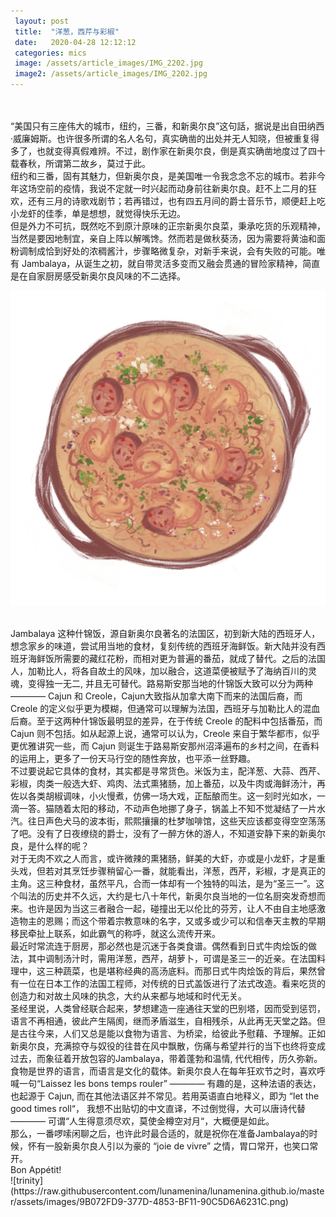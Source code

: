 ```yaml
---
 layout: post
 title:  "洋葱，西芹与彩椒"
 date:   2020-04-28 12:12:12
 categories: mics
 image: /assets/article_images/IMG_2202.jpg
 image2: /assets/article_images/IMG_2202.jpg
---
```

<br/>

<br/>
“美国只有三座伟大的城市，纽约，三番，和新奥尔良”这句話，据说是出自田纳西·威廉姆斯。也许很多所谓的名人名句，真实确凿的出处并无人知晓，但被重复得多了，也就变得真假难辨。不过，剧作家在新奥尔良，倒是真实确凿地度过了四十载春秋，所谓第二故乡，莫过于此。 

<br/>
纽约和三番，固有其魅力，但新奥尔良，是美国唯一令我念念不忘的城市。若非今年这场空前的疫情，我说不定就一时兴起而动身前往新奥尔良。赶不上二月的狂欢，还有三月的诗歌戏剧节；若再错过，也有四五月间的爵士音乐节，顺便赶上吃小龙虾的佳季，单是想想，就觉得快乐无边。 

<br/>
但是外力不可抗，既然吃不到原汁原味的正宗新奥尔良菜，秉承吃货的乐观精神，当然是要因地制宜，亲自上阵以解嘴馋。然而若是做秋葵汤，因为需要将黄油和面粉调制成恰到好处的浓稠酱汁，步骤略微复杂，对新手来说，会有失败的可能。唯有 Jambalaya，从诞生之初，就自带灵活多变而又融会贯通的冒险家精神，简直是在自家厨房感受新奥尔良风味的不二选择。 

![jambalaya](https://raw.githubusercontent.com/lunamenina/lunamenina.github.io/master/assets/images/8175D19A-E576-43B4-BB56-C4EECA610A8C.png) 

<br/>
Jambalaya 这种什锦饭，源自新奥尔良著名的法国区，初到新大陆的西班牙人，想念家乡的味道，尝试用当地的食材，复刻传统的西班牙海鲜饭。新大陆并没有西班牙海鲜饭所需要的藏红花粉，而相对更为普遍的番茄，就成了替代。之后的法国人，加勒比人，将各自故土的风味，加以融合，这道菜便被赋予了海纳百川的灵魂，变得独一无二, 并且无可替代。路易斯安那当地的什锦饭大致可以分为两种 ———— Cajun 和 Creole，Cajun大致指从加拿大南下而来的法国后裔，而 Creole 的定义似乎更为模糊，但通常可以理解为法国，西班牙与加勒比人的混血后裔。至于这两种什锦饭最明显的差异，在于传统 Creole 的配料中包括番茄，而 Cajun 则不包括。如从起源上说，通常可以认为，Creole 来自于繁华都市，似乎更优雅讲究一些，而 Cajun 则诞生于路易斯安那州沼泽遍布的乡村之间，在香料的运用上，更多了一份天马行空的随性奔放，也平添一丝野趣。 

<br/>
不过要说起它具体的食材，其实都是寻常货色。米饭为主，配洋葱、大蒜、西芹、彩椒，肉类一般选大虾、鸡肉、法式熏猪肠，加上番茄，以及牛肉或海鲜汤汁，再佐以各类胡椒调味，小火慢煮，仿佛一场大戏，正酝酿而生。这一刻时光如水，一滴一答。猫随着太阳的移动，不动声色地挪了身子，锅盖上不知不觉凝结了一片水汽。往日声色犬马的波本街，熙熙攘攘的杜梦咖啡馆，这些天应该都变得空空荡荡了吧。没有了日夜缭绕的爵士，没有了一醉方休的游人，不知道安静下来的新奥尔良，是什么样的呢？

<br/>
对于无肉不欢之人而言，或许微辣的熏猪肠，鲜美的大虾，亦或是小龙虾，才是重头戏，但若对其烹饪步骤稍留心一番，就能看出，洋葱，西芹，彩椒，才是真正的主角。这三种食材，虽然平凡，合而一体却有一个独特的叫法，是为“圣三一”。这个叫法的历史并不久远，大约是七八十年代，新奥尔良当地的一位名厨突发奇想而来。也许是因为当这三者融合一起，碰撞出无以伦比的芬芳，让人不由自主地感激造物主的恩赐；而这个带着宗教意味的名字，又或多或少可以和信奉天主教的早期移民牵扯上联系，如此霸气的称呼，就这么流传开来。 

<br/>
最近时常流连于厨房，那必然也是沉迷于各类食谱。偶然看到日式牛肉烩饭的做法，其中调制汤汁时，需用洋葱，西芹，胡萝卜，可谓是圣三一的近亲。在法国料理中，这三种蔬菜，也是堪称经典的高汤底料。而那日式牛肉烩饭的背后，果然曾有一位在日本工作的法国工程师，对传统的日式盖饭进行了法式改造。看来吃货的创造力和对故土风味的执念，大约从来都与地域和时代无关。 

<br/>
圣经里说，人类曾经联合起来，梦想建造一座通往天堂的巴别塔，因而受到惩罚，语言不再相通，彼此产生隔阂，继而矛盾滋生，自相残杀，从此再无天堂之路。但是古往今来，人们又总是能以食物为语言、为桥梁，给彼此予慰藉、予理解。正如新奥尔良，充满掠夺与奴役的往昔在风中飘散，伤痛与希望并行的当下也终将变成过去，而象征着开放包容的Jambalaya，带着蓬勃和温情, 代代相传，历久弥新。 

<br/>
食物是世界的语言，而语言是文化的载体。新奥尔良人在每年狂欢节之时，喜欢呼喊一句“Laissez les bons temps rouler” ———— 有趣的是，这种法语的表达，也起源于 Cajun, 而在其他法语区并不常见。若用英语直白地释义，即为 “let the good times roll“， 我想不出贴切的中文直译，不过倒觉得，大可以唐诗代替———— 可谓“人生得意须尽欢，莫使金樽空对月“，大概便是如此。

<br/>
那么，一番啰嗦闲聊之后，也许此时最合适的，就是祝你在准备Jambalaya的时候，怀有一股新奥尔良人引以为豪的 “joie de vivre” 之情，胃口常开，也笑口常开。

<br/>
Bon Appétit!
<br/>
![trinity](https://raw.githubusercontent.com/lunamenina/lunamenina.github.io/master/assets/images/9B072FD9-377D-4853-BF11-90C5D6A6231C.png) 
